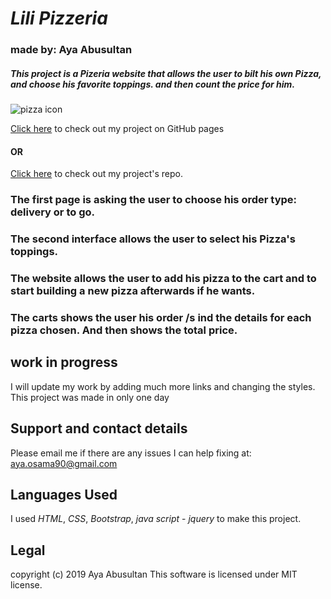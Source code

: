 # _Lili Pizzeria_
### made by: Aya Abusultan

##### This project is a Pizeria website that allows the user to bilt his own Pizza, and choose his favorite toppings. and then count the price for him.


![pizza icon](https://goo.gl/images/fHLENa)

[Click here](https://ayaabusultan/.github.io/pizza) to check out my project on GitHub pages

#### OR

[Click here](https://github.com/ayaabusultan/pizza) to check out my project's repo.

### The **first** page is asking the user to choose his order type: delivery or to go.

### The second interface allows the user to select his Pizza's toppings.

### The website allows the user to add his pizza to the cart and to start building a new pizza afterwards if he wants.

### The carts shows the user his order /s ind the details for each pizza chosen. And then shows the total price.


## work in progress
 I will update my work by adding much more links and changing the styles. This project was made in only one day

## Support and contact details
 Please email me if there are any issues I can help fixing at: aya.osama90@gmail.com



## Languages Used
I used *HTML*, *CSS*, *Bootstrap*, *java script* - *jquery* to make this project.

## Legal
copyright (c) 2019 Aya Abusultan
This software is licensed under MIT license.
